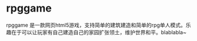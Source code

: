 rpggame
=======

rpggame
是一款网页html5游戏，支持简单的建筑建造和简单的rpg单人模式。乐趣在于可以让玩家有自己建造自己的家园扩张领土，维护世界和平。blablabla~
